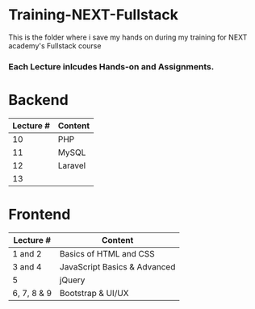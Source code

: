 # Training-NEXT-Fullstack
This is the folder where i save my hands on during my training for NEXT academy's Fullstack course
### Each Lecture inlcudes Hands-on and Assignments.

# Backend
Lecture #     | Content
------------- | -------------
10  | PHP
11 | MySQL
12  | Laravel 
13 | 
# Frontend
Lecture #     | Content
------------- | -------------
1 and 2  | Basics of HTML and CSS
3 and 4  | JavaScript Basics & Advanced
5           | jQuery
6, 7, 8 & 9 | Bootstrap & UI/UX
